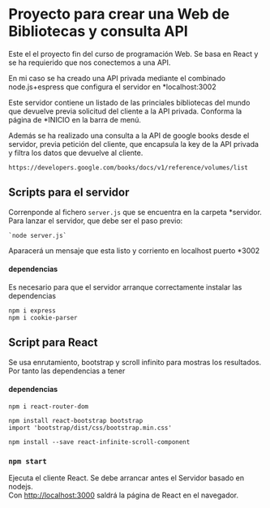 # Proyecto para crear una Web de Bibliotecas y consulta API

Este el el proyecto fin del curso de programación Web. Se basa en React y se ha requierido que nos conectemos a una API.

En mi caso se ha creado una API privada mediante el combinado node.js+espress que configura el servidor en *localhost:3002

Este servidor contiene un listado de las princiales bibliotecas del mundo que devuelve previa solicitud del cliente a la API privada. Conforma la página de *INICIO en la barra de menú.

Además se ha realizado una consulta a la API de google books desde el servidor, previa petición del cliente, que encapsula la key de la API privada y filtra los datos que devuelve al cliente.

`https://developers.google.com/books/docs/v1/reference/volumes/list`

## Scripts para el servidor

Correnponde al fichero `server.js` que se encuentra en la carpeta *servidor. Para lanzar el servidor, que debe ser el paso previo:

	`node server.js` 

Aparacerá un mensaje que esta listo y corriento en localhost puerto *3002

#### dependencias

Es necesario para que el servidor arranque correctamente instalar las dependencias

	npm i express
	npm i cookie-parser
	
## Script para React

Se usa enrutamiento, bootstrap y scroll infinito para mostras los resultados. Por tanto las dependencias a tener

#### dependencias
	
	npm i react-router-dom
	
	npm install react-bootstrap bootstrap
	import 'bootstrap/dist/css/bootstrap.min.css'
	
	npm install --save react-infinite-scroll-component
	

### `npm start`

Ejecuta el cliente React. Se debe arrancar antes el Servidor basado en nodejs.\
Con [http://localhost:3000](http://localhost:3000) saldrá la página de React en el navegador.



